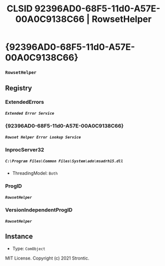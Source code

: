 ﻿---
title: "CLSID 92396AD0-68F5-11d0-A57E-00A0C9138C66 | RowsetHelper"
excerpt: What is COM-Object CLSID 92396AD0-68F5-11d0-A57E-00A0C9138C66?
---

# {92396AD0-68F5-11d0-A57E-00A0C9138C66}

### `RowsetHelper`

## Registry


### ExtendedErrors

##### `Extended Error Service`

### {92396AD0-68F5-11d0-A57E-00A0C9138C66}

##### `Rowset Helper Error Lookup Service`

### InprocServer32

##### `C:\Program Files\Common Files\System\ado\msadrh15.dll`
* ThreadingModel: `Both`

### ProgID

##### `RowsetHelper`

### VersionIndependentProgID

##### `RowsetHelper`

## Instance

* Type: `ComObject`

MIT License. Copyright (c) 2021 Strontic.


